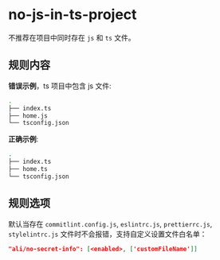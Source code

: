 # no-js-in-ts-project

不推荐在项目中同时存在 `js` 和 `ts` 文件。
## 规则内容

**错误示例**，ts 项目中包含 js 文件:

```Bash
.
├── index.ts
├── home.js
└── tsconfig.json
```

 **正确示例**:

```Bash
.
├── index.ts
├── home.ts
└── tsconfig.json
```

## 规则选项

默认当存在 `commitlint.config.js`, `eslintrc.js`, `prettierrc.js`, `stylelintrc.js` 文件时不会报错，支持自定义设置文件白名单：

```json
"ali/no-secret-info": [<enabled>, ['customFileName']]
```
